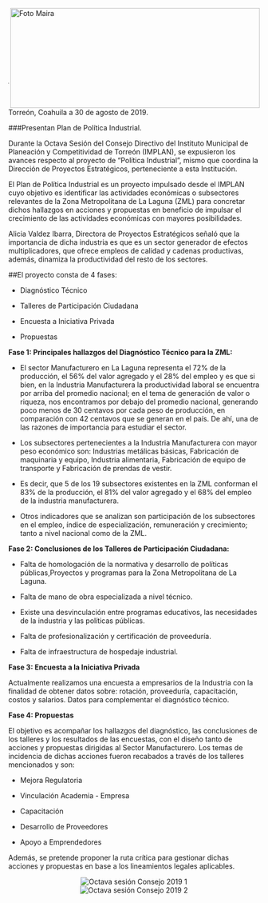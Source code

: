 <p>
   <a title="ir a Otras Publicaciones" href="http://www.trcimplan.gob.mx/autores/maira-ivonne-flores-reyes.html"><img class="img-responsive contenido-imagen" src="../imagenes/128/lic-maira-ivonne-flores-reyes-top5.png" align="right" alt="Foto Maira" width="500" height="200"></a>

</p>

</br></br></br></br></br></br></br></br>

---

Torreón, Coahuila a 30 de agosto de 2019.

###Presentan Plan de Política Industrial.

Durante la Octava Sesión del Consejo Directivo del Instituto Municipal de Planeación y Competitividad de Torreón (IMPLAN), se expusieron los avances respecto al proyecto de “Política Industrial”, mismo que coordina la Dirección de Proyectos Estratégicos, perteneciente a esta Institución.

El Plan de Política Industrial es un proyecto impulsado desde el IMPLAN cuyo objetivo es identificar las actividades económicas o subsectores relevantes de la Zona Metropolitana de La Laguna (ZML) para concretar dichos hallazgos en acciones y  propuestas  en beneficio de impulsar el crecimiento de las actividades económicas con mayores posibilidades.

Alicia Valdez Ibarra, Directora de Proyectos Estratégicos señaló que la importancia de dicha industria es que es un sector generador de efectos multiplicadores, que ofrece empleos de calidad y cadenas productivas, además, dinamiza la productividad del resto de los sectores.

##El proyecto consta de 4 fases:

* Diagnóstico Técnico

* Talleres de Participación Ciudadana

* Encuesta a Iniciativa Privada

* Propuestas

**Fase 1: Principales hallazgos del Diagnóstico Técnico para la ZML:**

* El sector Manufacturero en La Laguna representa el 72% de la producción, el 56% del valor agregado y el 28% del empleo y es que si bien, en la Industria Manufacturera la productividad laboral se encuentra por arriba del promedio nacional; en el tema de generación de valor o riqueza, nos encontramos por debajo del promedio nacional, generando poco menos de 30 centavos por cada peso de producción, en comparación con 42 centavos que se generan en el país. De ahí, una de las razones de importancia para estudiar el sector.

* Los subsectores pertenecientes a la Industria Manufacturera con mayor peso económico son: Industrias metálicas básicas, Fabricación de maquinaria y equipo, Industria alimentaria, Fabricación de equipo de transporte y Fabricación de prendas de vestir.

* Es decir, que 5 de los 19 subsectores existentes en la ZML conforman el 83% de la producción, el 81% del valor agregado y el 68% del empleo de la industria manufacturera.

* Otros indicadores que se analizan son participación de los subsectores en el empleo, índice de especialización, remuneración y crecimiento;  tanto a nivel nacional como de la ZML.

**Fase 2: Conclusiones  de los Talleres de Participación Ciudadana:**

* Falta de homologación de la normativa y desarrollo de políticas públicas,Proyectos y programas para la Zona Metropolitana de La Laguna.

* Falta de mano de obra especializada a nivel técnico.

* Existe una desvinculación entre programas educativos, las necesidades de la industria y las políticas públicas.

* Falta de profesionalización y certificación de proveeduría.

* Falta de infraestructura de hospedaje industrial.

**Fase 3: Encuesta a la Iniciativa Privada**

Actualmente realizamos una encuesta a empresarios de la Industria con la finalidad de obtener datos sobre: rotación, proveeduría, capacitación, costos y salarios. Datos para complementar el diagnóstico técnico.

**Fase 4: Propuestas**

El objetivo es acompañar los hallazgos del diagnóstico, las conclusiones de los talleres y los resultados de las encuestas, con el diseño tanto de acciones y propuestas dirigidas al Sector Manufacturero. Los temas de incidencia de dichas acciones fueron recabados a través de los talleres mencionados y son:

* Mejora Regulatoria

* Vinculación Academia - Empresa

* Capacitación

* Desarrollo de Proveedores

* Apoyo a Emprendedores

Además, se pretende proponer la ruta crítica para gestionar dichas acciones y propuestas en base a los lineamientos legales aplicables.

<center><img class="img-responsive" src="2019-09-02-octava-sesion-consejo/ima01.jpg" alt="Octava sesión Consejo 2019 1"></center>

<center><img class="img-responsive" src="2019-09-02-octava-sesion-consejo/ima02.jpg" alt="Octava sesión Consejo 2019 2"></center>
